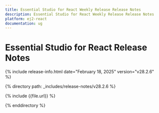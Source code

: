 ```yaml
---
title: Essential Studio for React Weekly Release Release Notes  
description: Essential Studio for React Weekly Release Release Notes  
platform: ej2-react
documentation: ug
---
```


# Essential Studio for React  Release Notes  

{% include release-info.html date="February 18, 2025"  version="v28.2.6" %}

{% directory path: _includes/release-notes/v28.2.6 %}

{% include {{file.url}} %}

{% enddirectory %}